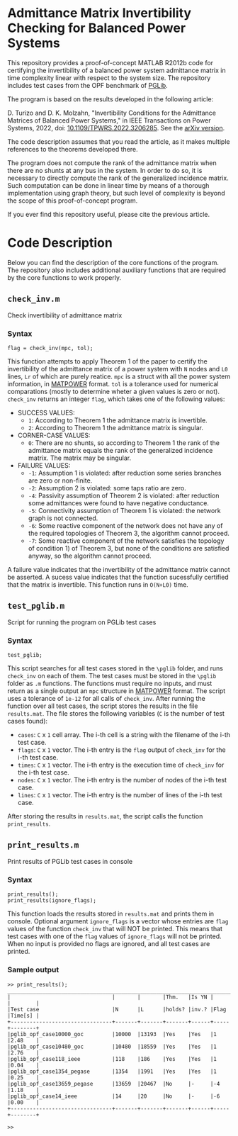 # Admittance Matrix Invertibility Checking for Balanced Power Systems
This repository provides a proof-of-concept MATLAB R2012b code for certifying the invertibility of a balanced power system admittance matrix in time complexity linear with respect to the system size. The repository includes test cases from the OPF benchmark of [PGLib](https://github.com/power-grid-lib/pglib-opf).

The program is based on the results developed in the following article:

D. Turizo and D. K. Molzahn, "Invertibility Conditions for the Admittance Matrices of Balanced Power Systems," in IEEE Transactions on Power Systems, 2022, doi: [10.1109/TPWRS.2022.3206285](https://doi.org/10.1109/TPWRS.2022.3206285). See the [arXiv version](https://arxiv.org/abs/2012.04087).

The code description assumes that you read the article, as it makes multiple references to the theorems developed there.

The program does not compute the rank of the admittance matrix when there are no shunts at any bus in the system. In order to do so, it is necessary to directly compute the rank of the generalized incidence matrix. Such computation can be done in linear time by means of a thorough implementation using graph theory, but such level of complexity is beyond the scope of this proof-of-concept program. 

If you ever find this repository useful, please cite the previous article.


# Code Description
Below you can find the description of the core functions of the program. The repository also includes additional auxiliary functions that are required by the core functions to work properly.

## `check_inv.m`
Check invertibility of admittance matrix

### Syntax

    flag = check_inv(mpc, tol);
    
This function attempts to apply Theorem 1 of the paper to certify the invertibility of the admittance matrix of a power system with `N` nodes and `L0` lines, `Lr` of which are purely reatice. `mpc` is a struct with all the power system information, in [MATPOWER](https://github.com/MATPOWER/matpower) format. `tol` is a tolerance used for numerical comparations (mostly to determine wheter a given values is zero or not). `check_inv` returns an integer `flag`, which takes one of the following values:

* SUCCESS VALUES:
  * `1`: According to Theorem 1 the admittance matrix is invertible.
  * `2`: According to Theorem 1 the admittance matrix is singular.
* CORNER-CASE VALUES:
  * `0`: There are no shunts, so according to Theorem 1 the rank of the admittance matrix equals the rank of the generalized incidence matrix. The matrix may be singular.
* FAILURE VALUES:
  * `-1`: Assumption 1 is violated: after reduction some series branches are zero or non-finite.
  * `-2`: Assumption 2 is violated: some taps ratio are zero.
  * `-4`: Passivity assumption of Theorem 2 is violated: after reduction some admittances were found to have negative conductance.
  * `-5`: Connectivity assumption of Theorem 1 is violated: the network graph is not connected.
  * `-6`: Some reactive component of the network does not have any of the required topologies of Theorem 3, the algorithm cannot proceed.
  * `-7`: Some reactive component of the network satisfies the topology of condition 1) of Theorem 3, but none of the conditions are satisfied anyway, so the algorithm cannot proceed.

A failure value indicates that the invertibility of the admittance matrix cannot be asserted. A sucess value indicates that the function sucessfully certified that the matrix is invertible. This function runs in `O(N+L0)` time.


## `test_pglib.m`
Script for running the program on PGLib test cases

### Syntax

    test_pglib;
    
This script searches for all test cases stored in the `\pglib` folder, and runs `check_inv` on each of them. The test cases must be stored in the `\pglib` folder as `.m` functions. The functions must require no inputs, and must return as a single output an `mpc` structure in [MATPOWER](https://github.com/MATPOWER/matpower) format. The script uses a tolerance of `1e-12` for all calls of `check_inv`. After running the function over all test cases, the script stores the results in the file `results.mat`. The file stores the following variables (`C` is the number of test cases found):

* `cases`: `C` x `1` cell array. The i-th cell is a string with the filename of the i-th test case.
* `flags`: `C` x `1` vector. The i-th entry is the `flag` output of `check_inv` for the i-th test case.
* `times`: `C` x `1` vector. The i-th entry is the execution time of `check_inv` for the i-th test case.
* `nodes`: `C` x `1` vector. The i-th entry is the number of nodes of the i-th test case.
* `lines`: `C` x `1` vector. The i-th entry is the number of lines of the i-th test case.

After storing the results in `results.mat`, the script calls the function `print_results`.


## `print_results.m`
Print results of PGLib test cases in  console

### Syntax

    print_results();
    print_results(ignore_flags);
    
This function loads the results stored in `results.mat` and prints them in console. Optional argument `ignore_flags` is a vector whose entries are `flag` values of the function `check_inv` that will NOT be printed. This means that test cases with one of the `flag` values of `ignore_flags` will not be printed. When no input is provided no flags are ignored, and all test cases are printed.


### Sample output

    >> print_results();
    ________________________________________________________________________________
    |                                |       |       |Thm.   |Is YN |     |        |
    |Test case                       |N      |L      |holds? |inv.? |Flag |Time[s] |
    +--------------------------------+-------+-------+-------+------+-----+--------+
    |pglib_opf_case10000_goc         |10000  |13193  |Yes    |Yes   |1    |2.48    |
    |pglib_opf_case10480_goc         |10480  |18559  |Yes    |Yes   |1    |2.76    |
    |pglib_opf_case118_ieee          |118    |186    |Yes    |Yes   |1    |0.04    |
    |pglib_opf_case1354_pegase       |1354   |1991   |Yes    |Yes   |1    |0.25    |
    |pglib_opf_case13659_pegase      |13659  |20467  |No     |-     |-4   |1.18    |
    |pglib_opf_case14_ieee           |14     |20     |No     |-     |-6   |0.00    |
    +--------------------------------+-------+-------+-------+------+-----+--------+
    
    >>




